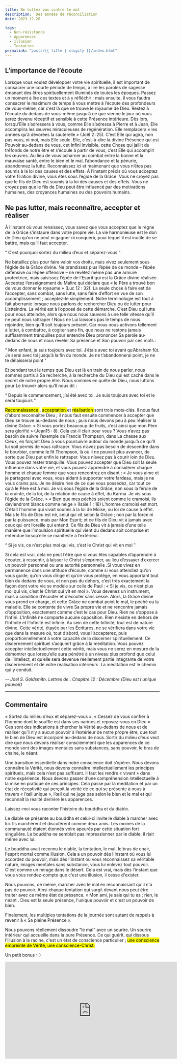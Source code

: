 ```yaml
---
title: Ne luttez pas contre le mal
description:  Des années de réconciliation
date: 2023-12-28

tags:
  - Non-résistance 
  - Apparences
  - Illusion
  - Tentation
permalink: "posts/{{ title | slugify }}/index.html"
---
```




 ## L’importance de l’écoute
 
Lorsque vous voulez développer votre vie spirituelle, il est important de consacrer une courte période de temps, à lire les paroles de sagesse émanant des êtres spirituellement illuminés de toutes les époques. Passez un moment à lire ces textes et à y réfléchir ; mais ensuite, il vous faudra consacrer le maximum de temps à vous mettre à l’écoute des profondeurs de vous-même, car c’est là que se trouve le royaume de Dieu. Restez à l’écoute du dedans de vous-même jusqu’à ce que vienne le jour où vous serez devenu réceptif et sensible à cette Présence intérieure. Dès lors, lorsqu’Elle s’adressera à vous, comme Elle s’adressa à Pierre et à Jean, Elle accomplira les œuvres miraculeuses de régénération. Elle remplacera « les années qu’à dévorées la sauterelle » (Joël 2 :25). C’est Elle qui agira, non pas vous, ni moi, mais Elle seule. Elle, c’est-à-dire la divine Présence qui est Pouvoir au-dedans de vous, cet Infini Invisible, cette Chose qui jaillit du tréfonds de notre être et s’écoule à partir de vous, c’est Elle qui accomplit les œuvres.
Au lieu de vous acharner au combat entre la bonne et la mauvaise santé, entre le bien et le mal, l’abondance et la pénurie, abandonnez la lutte. Reconnaissez ici et maintenant que vous n’êtes pas soumis à la loi des causes et des effets. À l’instant précis où vous acceptez votre filiation divine, vous êtes sous l’égide de la Grâce. Vous ne croyez pas que le fils de Dieu est soumis à la loi des causes et des effets. Vous ne croyez pas que le fils de Dieu peut être influencé par des motivations humaines, des croyances humaines ou des pouvoirs humains.

 ## Ne pas lutter, mais reconnaître, accepter et réaliser
 
À l’instant où vous renaissez, vous savez que vous acceptez que le règne de la Grâce s’instaure dans votre propre vie. La vie harmonieuse est le don de Dieu qu’on ne peut ni gagner ni conquérir, pour lequel il est inutile de se battre, mais qu’il faut accepter.
 
 <q> C’est pourquoi sortez du milieu d’eux et séparez-vous </q>
 
 Ne bataillez plus pour faire valoir vos droits, mais vivez seulement sous l’égide de la Grâce divine. Ne brandissez plus l’épée de ce monde – l’épée défensive ou l’épée offensive
– ne revêtez même pas une armure protectrice, mais saisissez l’épée de l’Esprit qui est la Grâce divine réalisée. Acceptez l’enseignement du Maître qui déclare que « le Père a trouvé bon de vous donner le royaume » (Luc 12 : 32). La seule chose à faire est de l’accepter, sans combat, sans lutte, sans faire d’effort en vue de son accomplissement ; acceptez-le simplement.
Notre terminologie est tout à fait aberrante lorsque nous parlons de rechercher Dieu ou de lutter pour L’atteindre. La vérité est à l’opposé de cette démarche. C’est Dieu qui lutte pour nous atteindre, alors que nous nous sauvons à une telle vitesse qu’Il ne peut nous rattraper ! Nous ne Lui laissons pas le temps de nous rejoindre, bien qu’Il soit toujours présent. Car nous nous activons tellement à lutter, à combattre, à cogiter sans fin, que nous ne restons jamais suffisamment tranquilles pour entendre Dieu prononcer Sa parole au-dedans de nous et nous révéler Sa présence et Son pouvoir par ces mots : 

<q> Mon enfant, je suis toujours avec toi. J’étais avec toi avant qu’Abraham fût. Je serai avec toi jusqu’à la fin du monde. Je ne t’abandonnerai point, je ne te délaisserai point </q>

Et pendant tout le temps que Dieu est là en train de nous parler, nous sommes partis à Sa recherche, à la recherche du Dieu qui est caché dans le secret de notre propre être. Nous sommes en quête de Dieu, nous luttons pour Le trouver alors qu’Il nous dit : 

<q> Depuis le commencement, j’ai été avec toi. Je suis toujours avec toi et le serai toujours </q>

<mark>Reconnaissance </mark>, <mark>acceptation </mark> et <mark> réalisation </mark>sont trois mots-clés. Il nous faut d’abord reconnaître Dieu ; il nous faut ensuite commencer à accepter que Dieu se trouve au-dedans de nous ; puis nous devons peu à peu réaliser la divine Grâce. « Si vous portez beaucoup de fruits, c’est ainsi que mon Père sera glorifié » (Jean15 : 8). Cela est-il clair pour vous ? Vous n’avez pas besoin de suivre l’exemple de Francis Thompson, dans La chasse aux Cieux, en forçant Dieu à vous poursuivre autour du monde jusqu’à ce qu’II lui soit permis de vous rattraper. Vous n’avez pas besoin de descendre dans le bourbier, comme le fit Thompson, là où il ne pouvait plus avancer, de sorte que Dieu put enfin le rattraper. Vous n’avez pas à courir loin de Dieu. Vous pouvez rester tranquille.
 Vous pouvez accepter que Dieu soit la seule influence dans votre vie, et vous pouvez apprendre à considérer chaque homme et chaque femme que vous rencontrez en disant : « Je vous aime et je partagerai avec vous, vous aidant à supporter votre fardeau, mais je ne vous crains pas. Je ne désire rien de ce que vous possédez, car tout ce qu’à le Père est à moi. Je vis sous l’égide de la Grâce, non sous la férule de la crainte, de la loi, de la relation de cause à effet, du Karma. Je vis sous l’égide de la Grâce. » « Bien que mes péchés soient comme le cramoisi, ils deviendront blancs comme neige » (Isaïe 1 : 18) L’homme cramoisi est mort. C’était l’homme qui vivait soumis à la loi de Moïse, ou loi de cause à effet. Mais le fils de Dieu est né, celui qui vit selon la Grâce ; non par la force ni par la puissance, mais par Mon Esprit; et ce fils de Dieu vit à jamais avec ceux qui ont l’oreille qui entend. Ce fils de Dieu vit à jamais d’une telle manière que l’impulsion spirituelle qui vient du dedans soit comprise et entendue lorsqu’elle se manifeste à l’extérieur.

 <q> Si je vis, ce n’est plus moi qui vis, c’est le Christ qui vit en moi </q> 
 
 Si cela est vrai, cela ne peut l’être que si vous êtes capables d’apprendre à écouter, à ressentir, à laisser le Christ s’exprimer, au lieu d’essayer d’exercer un pouvoir personnel ou une autorité personnelle .Si vous vivez en permanence dans une attitude d’écoute, comme si vous attendiez qu’on vous guide, qu’on vous dirige et qu’on vous protège, en vous apportant tout bien du dedans de vous, et non pas du dehors, c’est très exactement la façon dont votre vie se modèle sur celle de Paul : « Si je vis, ce n’est plus moi qui vis, c’est le Christ qui vit en moi ». Vous devenez un instrument, mais à condition d’écouter et d’écouter sans cesse. Alors, la Grâce divine vous prend en charge, et cette Grâce ne combat point le mal, le péché ou la maladie. Elle se contente de vivre Sa propre vie et ne rencontre jamais d’opposition, exactement comme c’est le cas pour Dieu. Rien ne s’oppose à l’Infini. L’Infinité ne comporte aucune opposition. Rien n’existe en dehors de l’Infinité et l’Infinité est infinie. Au sein de cette Infinité, tout est de nature divine. Cette vérité, étayée par les Écritures, ne se vérifiera dans votre vie que dans la mesure où, tout d’abord, vous l’accepterez, puis proportionnellement à votre capacité de la discerner spirituellement. Ce discernement spirituel s’acquiert grâce à la méditation.
Vous pouvez accepter intellectuellement cette vérité, mais vous ne serez en mesure de la démontrer que lorsqu’elle aura pénétré à un niveau plus profond que celui de l’intellect, et qu’elle sera devenue réellement partie intégrante de votre discernement
et de votre réalisation intérieurs. La méditation est le chemin qui y conduit.

<cite class="poem"> -- Joel S. Goldsmith. Lettres de . Chapitre 12 : Décembre (Dieu est l'unique pouvoir) </cite>

<hr>

## Commentaire
« Sortez du milieu d’eux et séparez-vous », « Cessez de vous confier  à l’homme dont le souffle est dans ses narines et reposez-vous en Dieu ». Ces sont des indications à chercher la Vérité au-dedans de nous et de réaliser qu’il n’y a aucun pouvoir à l’extérieur de notre propre être, que tout le bien de Dieu est incorporé au-dedans de nous. Sortir du milieu d’eux veut dire que nous devons réaliser consciemment que les apparences de ce monde sont des images mentales sans substances, sans pouvoir, le bras de chaine, le néant.

 Une transition essentielle dans notre conscience doit s’opérer. Nous devons connaître la Vérité, nous devons connaître intellectuellement les principes spirituels, mais cela n’est pas suffisant. Il faut les rendre « vivant » dans notre expérience. Nous devons passer d’une compréhension intellectuelle à la mise en pratique de ces principes. Cela passe par la méditation et par un état de réceptivité qui perçoit la vérité de ce qui se présente à nous à travers « l’œil unique », l’œil qui ne juge pas selon le bien et le mal et qui reconnaît la réalité derrière les apparences.  
 
 Laissez-moi vous raconter l'histoire du bouddha et du diable.
 
 Le diable se présente au bouddha et celui-ci invite le diable à marcher avec lui. Ils marchèrent et discutèrent comme deux amis. Les moines de la communauté étaient étonnés voire apeurés par cette situation fort singulière. Le bouddha ne semblait pas impressionner par le diable, il riait même avec lui.
 
 Le bouddha avait reconnu le diable, la tentation, le mal, le bras de chair, l'esprit mortel comme illusion. Cela a un pouvoir dès l'instant où vous lui accordez du pouvoir, mais dès l'instant où vous reconnaissez sa véritable nature, images mentales sans substance, vous lui enlevez tout pouvoir. C'est comme un mirage dans le désert. Cela est vrai, mais dès l'instant que vous vous rendez-compte que c'est une illusion, il cesse d'exister.
 
 Nous pouvons, de même, marcher avec le mal en reconnaissant qu'il n'a pas de pouvoir. Ainsi chaque tentation qui surgit devant nous peut être traiter avec ce même état de présence. « Mon ami, je sais qui tu es ; rien, le néant . Dieu est la seule présence, l'unique pouvoir et c'est un pouvoir de bien.
 
 Finalement, les multiples tentations de la journée sont autant de rappels à revenir à « Sa pleine Présence ».
 
 Nous pouvons réellement dissoudre "le mal" avec un sourire. Un sourire intérieur qui accueille dans la pure Présence. Ce qui guérit, qui dissous l'illusion à la racine, c'est un état de conscience particulier ; <mark> une conscience empreinte de Vérité, une conscience-Christ.</mark>  
 
 Un petit bonus :-)
 
 <iframe width="560" height="315" src="https://www.youtube.com/embed/jMxlPS9aK7o?si=22B6CyQqzFfZQslD" title="YouTube video player" frameborder="0" allow="accelerometer; autoplay; clipboard-write; encrypted-media; gyroscope; picture-in-picture; web-share" allowfullscreen></iframe>